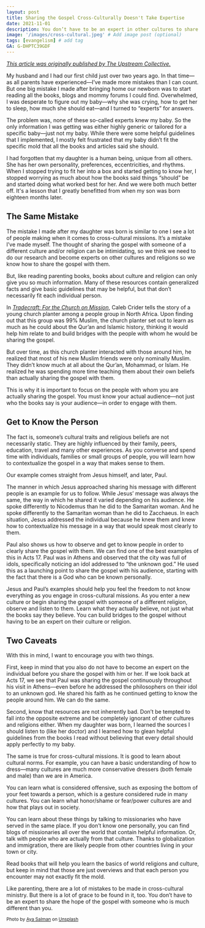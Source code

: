```yaml
---
layout: post
title: Sharing the Gospel Cross-Culturally Doesn't Take Expertise
date: 2021-11-01
description: You don’t have to be an expert in other cultures to share the hope of the gospel with someone who is much different than you. # Add post description (optional)
image: '/images/cross-cultural.jpeg' # Add image post (optional)
tags: [evangelism] # add tag
GA: G-DHPTC39GDF
---
```

<a href= "https://www.theupstreamcollective.org/post/sharing-the-gospel-cross-culturally-you-don-t-have-to-be-an-expert" target= "blank">*This article was originally published by The Upstream Collective.*</a>

My husband and I had our first child just over two years ago. In that time—as all parents have experienced—I’ve made more mistakes than I can count. But one big mistake I made after bringing home our newborn was to start reading all the books, blogs and mommy forums I could find. Overwhelmed, I was desperate to figure out my baby—why she was crying, how to get her to sleep, how much she should eat—and I turned to “experts” for answers.

The problem was, none of these so-called experts knew my baby. So the only information I was getting was either highly generic or tailored for a specific baby—just not my baby. While there were some helpful guidelines that I implemented, I mostly felt frustrated that my baby didn’t fit the specific mold that all the books and articles said she should.

I had forgotten that my daughter is a human being, unique from all others. She has her own personality, preferences, eccentricities, and rhythms. When I stopped trying to fit her into a box and started getting to know her, I stopped worrying as much about how the books said things “should” be and started doing what worked best for her. And we were both much better off. It's a lesson that I greatly benefitted from when my son was born eighteen months later. 

## The Same Mistake

The mistake I made after my daughter was born is similar to one I see a lot of people making when it comes to cross-cultural missions. It’s a mistake I’ve made myself. The thought of sharing the gospel with someone of a different culture and/or religion can be intimidating, so we think we need to do our research and become experts on other cultures and religions so we know how to share the gospel with them.

But, like reading parenting books, books about culture and religion can only give you so much information. Many of these resources contain generalized facts and give basic guidelines that may be helpful, but that don’t necessarily fit each individual person.

In <a href= "https://amzn.to/40DEF3s" target= "blank">*Tradecraft: For the Church on Mission*</a>, Caleb Crider tells the story of a young church planter among a people group in North Africa. Upon finding out that this group was 99% Muslim, the church planter set out to learn as much as he could about the Qur’an and Islamic history, thinking it would help him relate to and build bridges with the people with whom he would be sharing the gospel.

But over time, as this church planter interacted with those around him, he realized that most of his new Muslim friends were only nominally Muslim. They didn’t know much at all about the Qur’an, Mohammad, or Islam. He realized he was spending more time teaching them about their own beliefs than actually sharing the gospel with them.

This is why it is important to focus on the people with whom you are actually sharing the gospel. You must know your actual audience—not just who the books say is your audience—in order to engage with them.

## Get to Know the Person

The fact is, someone’s cultural traits and religious beliefs are not necessarily static. They are highly influenced by their family, peers, education, travel and many other experiences. As you converse and spend time with individuals, families or small groups of people, you will learn how to contextualize the gospel in a way that makes sense to them.

Our example comes straight from Jesus himself, and later, Paul.

The manner in which Jesus approached sharing his message with different people is an example for us to follow. While Jesus’ message was always the same, the way in which he shared it varied depending on his audience. He spoke differently to Nicodemus than he did to the Samaritan woman. And he spoke differently to the Samaritan woman than he did to Zacchaeus. In each situation, Jesus addressed the individual because he knew them and knew how to contextualize his message in a way that would speak most clearly to them.

Paul also shows us how to observe and get to know people in order to clearly share the gospel with them. We can find one of the best examples of this in Acts 17. Paul was in Athens and observed that the city was full of idols, specifically noticing an idol addressed to “the unknown god.” He used this as a launching point to share the gospel with his audience, starting with the fact that there is a God who can be known personally.

Jesus and Paul’s examples should help you feel the freedom to not know everything as you engage in cross-cultural missions. As you enter a new culture or begin sharing the gospel with someone of a different religion, observe and listen to them. Learn what they actually believe, not just what the books say they believe. You can build bridges to the gospel without having to be an expert on their culture or religion.

## Two Caveats

With this in mind, I want to encourage you with two things.

First, keep in mind that you also do not have to become an expert on the individual before you share the gospel with him or her. If we look back at Acts 17, we see that Paul was sharing the gospel continuously throughout his visit in Athens—even before he addressed the philosophers on their idol to an unknown god. He shared his faith as he continued getting to know the people around him. We can do the same.

Second, know that resources are not inherently bad. Don’t be tempted to fall into the opposite extreme and be completely ignorant of other cultures and religions either. When my daughter was born, I learned the sources I should listen to (like her doctor) and I learned how to glean helpful guidelines from the books I read without believing that every detail should apply perfectly to my baby.

The same is true for cross-cultural missions. It is good to learn about cultural norms. For example, you can have a basic understanding of how to dress—many cultures are much more conservative dressers (both female and male) than we are in America. 

You can learn what is considered offensive, such as exposing the bottom of your feet towards a person, which is a gesture considered rude in many cultures. You can learn what honor/shame or fear/power cultures are and how that plays out in society.

You can learn about these things by talking to missionaries who have served in the same place. If you don’t know one personally, you can find blogs of missionaries all over the world that contain helpful information. Or, talk with people who are actually from that culture. Thanks to globalization and immigration, there are likely people from other countries living in your town or city.

Read books that will help you learn the basics of world religions and culture, but keep in mind that those are just overviews and that each person you encounter may not exactly fit the mold.

Like parenting, there are a lot of mistakes to be made in cross-cultural ministry. But there is a lot of grace to be found in it, too. You don’t have to be an expert to share the hope of the gospel with someone who is much different than you.

<sub>Photo by <a href="https://unsplash.com/@ayasn?utm_content=creditCopyText&utm_medium=referral&utm_source=unsplash">Aya Salman</a> on <a href="https://unsplash.com/photos/four-women-wearing-geisha-costumes-at-daytime-GuSsph6CgWA?utm_content=creditCopyText&utm_medium=referral&utm_source=unsplash">Unsplash</a></sub>
  
